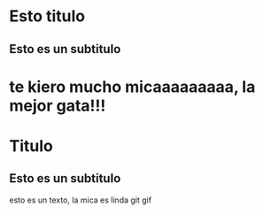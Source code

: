 # Esto titulo
## Esto es un subtitulo
# te kiero mucho micaaaaaaaaa, la mejor gata!!! 
<h1>Titulo</h1>
<h2>Esto es un subtitulo</h2>
esto es un texto,
la mica es linda git gif